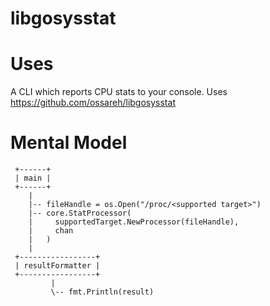 libgosysstat
=========

Uses
====

A CLI which reports CPU stats to your console. Uses https://github.com/ossareh/libgosysstat

Mental Model
============

     +------+
     | main |
     +------+
        |
        |-- fileHandle = os.Open("/proc/<supported target>")
        |-- core.StatProcessor(
        |     supportedTarget.NewProcessor(fileHandle),
        |     chan
        |   )
        |
     +-----------------+
     | resultFormatter |
     +-----------------+
             |
             \-- fmt.Println(result)

